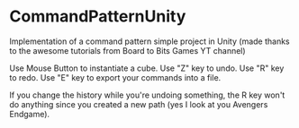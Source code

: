 # CommandPatternUnity
Implementation of a command pattern simple project in Unity (made thanks to the awesome tutorials from Board to Bits Games YT channel)

Use Mouse Button to instantiate a cube.
Use "Z" key to undo.
Use "R" key to redo.
Use "E" key to export your commands into a file.

If you change the history while you're undoing something, the R key won't do anything since you created a new path (yes I look at you Avengers Endgame).

